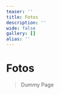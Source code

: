 ```yaml
---
teaser: ''
title: Fotos
description: ''
wide: false
gallery: []
alias: ''
---
```

# Fotos

> Dummy Page
